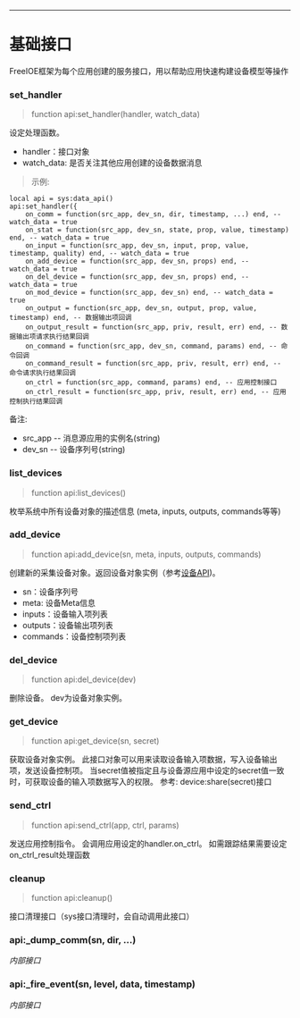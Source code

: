 
----

# 基础接口

FreeIOE框架为每个应用创建的服务接口，用以帮助应用快速构建设备模型等操作


### set_handler
> function api:set_handler(handler, watch_data)

设定处理函数。

* handler：接口对象
* watch_data: 是否关注其他应用创建的设备数据消息


> 示例:
```
local api = sys:data_api()
api:set_handler({
	on_comm = function(src_app, dev_sn, dir, timestamp, ...) end, -- watch_data = true
	on_stat = function(src_app, dev_sn, state, prop, value, timestamp) end, -- watch_data = true
	on_input = function(src_app, dev_sn, input, prop, value, timestamp, quality) end, -- watch_data = true
	on_add_device = function(src_app, dev_sn, props) end, -- watch_data = true
	on_del_device = function(src_app, dev_sn, props) end, -- watch_data = true
	on_mod_device = function(src_app, dev_sn) end, -- watch_data = true
	on_output = function(src_app, dev_sn, output, prop, value, timestamp) end, -- 数据输出项回调
	on_output_result = function(src_app, priv, result, err) end, -- 数据输出项请求执行结果回调
	on_command = function(src_app, dev_sn, command, params) end, -- 命令回调
	on_command_result = function(src_app, priv, result, err) end, -- 命令请求执行结果回调
	on_ctrl = function(src_app, command, params) end, -- 应用控制接口
	on_ctrl_result = function(src_app, priv, result, err) end, -- 应用控制执行结果回调
```

备注:
* src_app -- 消息源应用的实例名(string)
* dev_sn -- 设备序列号(string)


### list_devices
> function api:list_devices()

枚举系统中所有设备对象的描述信息 (meta, inputs, outputs, commands等等)


### add_device
> function api:add_device(sn, meta, inputs, outputs, commands)

创建新的采集设备对象。返回设备对象实例（参考[设备API](device.md))。

* sn：设备序列号
* meta: 设备Meta信息
* inputs：设备输入项列表
* outputs：设备输出项列表
* commands：设备控制项列表


### del_device
> function api:del_device(dev)

删除设备。 dev为设备对象实例。


### get_device
> function api:get_device(sn, secret)

获取设备对象实例。 此接口对象可以用来读取设备输入项数据，写入设备输出项，发送设备控制项。
当secret值被指定且与设备源应用中设定的secret值一致时，可获取设备的输入项数据写入的权限。
参考: device:share(secret)接口


### send_ctrl
> function api:send_ctrl(app, ctrl, params)

发送应用控制指令。 会调用应用设定的handler.on_ctrl。 如需跟踪结果需要设定on_ctrl_result处理函数


### cleanup
> function api:cleanup()

接口清理接口（sys接口清理时，会自动调用此接口）

### api:\_dump_comm(sn, dir, ...)

*内部接口*


### api:\_fire_event(sn, level, data, timestamp)

*内部接口*
